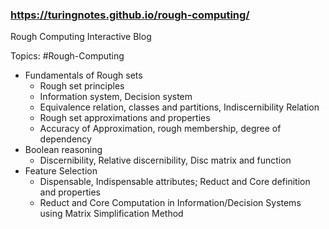 ### https://turingnotes.github.io/rough-computing/
Rough Computing Interactive Blog

Topics:
#Rough-Computing
   * Fundamentals of Rough sets
     - Rough set principles
     - Information system, Decision system
     - Equivalence relation, classes and partitions, Indiscernibility Relation
     - Rough set approximations and properties
     - Accuracy of Approximation, rough membership, degree of dependency
   * Boolean reasoning
     - Discernibility, Relative discernibility, Disc matrix and function
   * Feature Selection
     - Dispensable, Indispensable attributes; Reduct and Core definition and properties
     - Reduct and Core Computation in Information/Decision Systems using Matrix Simplification Method
